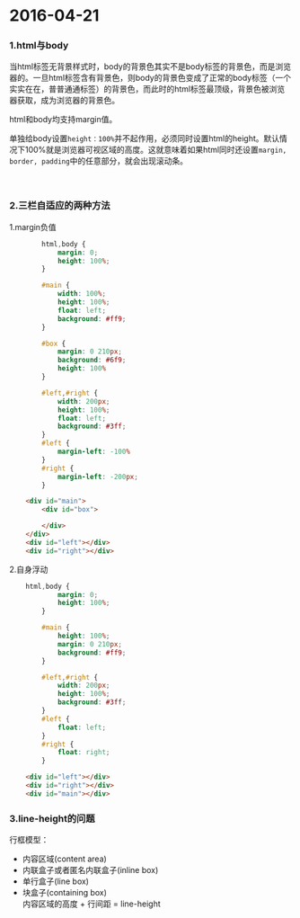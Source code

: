# 2016-04-21

### 1.html与body
当html标签无背景样式时，body的背景色其实不是body标签的背景色，而是浏览器的。一旦html标签含有背景色，则body的背景色变成了正常的body标签（一个实实在在，普普通通标签）的背景色，而此时的html标签最顶级，背景色被浏览器获取，成为浏览器的背景色。  

html和body均支持margin值。  

单独给body设置`height：100%`并不起作用，必须同时设置html的height。默认情况下100%就是浏览器可视区域的高度。这就意味着如果html同时还设置`margin, border, padding`中的任意部分，就会出现滚动条。  
<br>
<br>

### 2.三栏自适应的两种方法
1.margin负值
```css
		html,body {
			margin: 0;
			height: 100%;
		}

		#main {
			width: 100%;
			height: 100%;
			float: left;
			background: #ff9;
		}

		#box {
			margin: 0 210px;
			background: #6f9;
			height: 100%
		}

		#left,#right {
			width: 200px;
			height: 100%;
			float: left;
			background: #3ff;
		}
		#left {
			margin-left: -100%
		}
		#right {
			margin-left: -200px;
		}
```
```html
	<div id="main">
		<div id="box">

		</div>
	</div>
	<div id="left"></div>
	<div id="right"></div>
```
2.自身浮动
```css
	html,body {
			margin: 0;
			height: 100%;
		}

		#main {
			height: 100%;
			margin: 0 210px;
			background: #ff9;
		}

		#left,#right {
			width: 200px;
			height: 100%;
			background: #3ff;
		}
		#left {
			float: left;
		}
		#right {
			float: right;
		}
```
```html
	<div id="left"></div>
	<div id="right"></div>
	<div id="main"></div>
```


### 3.line-height的问题
行框模型：  
+ 内容区域(content area)  
+ 内联盒子或者匿名内联盒子(inline box)  
+ 单行盒子(line box)  
+ 块盒子(containing box)  
内容区域的高度 + 行间距 = line-height  

